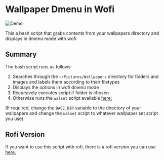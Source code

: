 # Wallpaper Dmenu in Wofi

![Demo](wallpaperwofi.gif)

This a bash script that grabs contents from your wallpapers directory and displays in dmenu mode with wofi

## Summary
The bash script runs as follows:
1. Searches through the `~/Pictures/Wallpapers` directory for folders and images and labels them according to their filetypes
2. Displays the options in wofi dmenu mode
3. Recursively executes script if folder is chosen
4. Otherwise runs the `walset` script available [here:](https://github.com/Ay1tsMe/walset)

(If required, change the `BASE_DIR` variable to the directory of your wallpapers and change the `walset` script to whatever wallpaper set script you use)

## Rofi Version
If you want to use this script with rofi, there is a rofi version you can use [here.](https://github.com/Ay1tsMe/rofiwallpaper)

